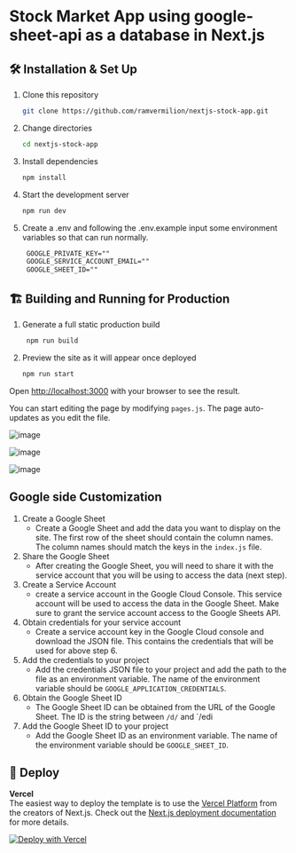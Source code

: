 
# Stock Market App using google-sheet-api as a database in Next.js 

## 🛠 Installation & Set Up

1. Clone this repository

   ```sh
   git clone https://github.com/ramvermilion/nextjs-stock-app.git
   ```

2. Change directories

   ```sh
   cd nextjs-stock-app
   ```

3. Install dependencies

   ```sh
   npm install
   ```

4. Start the development server

   ```sh
   npm run dev
   ```

6. Create a .env and following the .env.example input some environment variables so that can run normally.

   ```txt
    GOOGLE_PRIVATE_KEY=""
    GOOGLE_SERVICE_ACCOUNT_EMAIL=""
    GOOGLE_SHEET_ID=""
   ```

## 🏗️ Building and Running for Production

1. Generate a full static production build

   ```sh
    npm run build
    ```

2. Preview the site as it will appear once deployed

   ```sh
   npm run start
   ```

Open [http://localhost:3000](http://localhost:3000) with your browser to see the result.

You can start editing the page by modifying `pages.js`. The page auto-updates as you edit the file.

![image](https://github.com/ramvermilion/nextjs-stock-app/assets/82430197/4a58f62e-4c69-4a33-8640-b04a156b4c3c)

![image](https://github.com/ramvermilion/nextjs-stock-app/assets/82430197/9219fdde-057b-4df7-98b3-ba6e4c774a53)

![image](https://github.com/ramvermilion/nextjs-stock-app/assets/82430197/0c1adfb8-1479-4320-a56c-e51d48905b0a)

##  Google side Customization

1. Create a Google Sheet
    - Create a Google Sheet and add the data you want to display on the site. The first row of the sheet should contain the column names. The column names should match the keys in the `index.js` file.
2. Share the Google Sheet
    - After creating the Google Sheet, you will need to share it with the service account that you will be using to access the data (next step).
3. Create a Service Account
    - create a service account in the Google Cloud Console. This service account will be used to access the data in the Google Sheet. Make sure to grant the service account access to the Google Sheets API.
4. Obtain credentials for your service account
    - Create a service account key in the Google Cloud console and download the JSON file. This contains the credentials that will be used for above step 6.
5. Add the credentials to your project
    - Add the credentials JSON file to your project and add the path to the file as an environment variable. The name of the environment variable should be `GOOGLE_APPLICATION_CREDENTIALS`.
6. Obtain the Google Sheet ID
    - The Google Sheet ID can be obtained from the URL of the Google Sheet. The ID is the string between `/d/` and `/edi
7. Add the Google Sheet ID to your project
    - Add the Google Sheet ID as an environment variable. The name of the environment variable should be `GOOGLE_SHEET_ID`.

## 🚀 Deploy

**Vercel**  
The easiest way to deploy the template is to use the [Vercel Platform](https://vercel.com) from the creators of Next.js. Check out the [Next.js deployment documentation](https://nextjs.org/docs/deployment) for more details.

[![Deploy with Vercel](https://vercel.com/button)](https://vercel.com/new/git/external?repository-url=https://github.com/timlrx/tailwind-nextjs-starter-blog)
